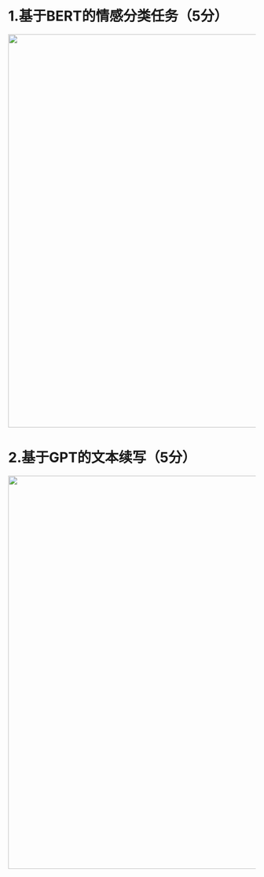 # 1.基于BERT的情感分类任务（5分）
<img src="https://github.com/winwinqq/7-8/blob/master/%E4%B8%80.png" width="800" >

# 2.基于GPT的文本续写（5分）
<img src="https://github.com/winwinqq/7-8/blob/master/%E4%BA%8C.png" width="800" >
